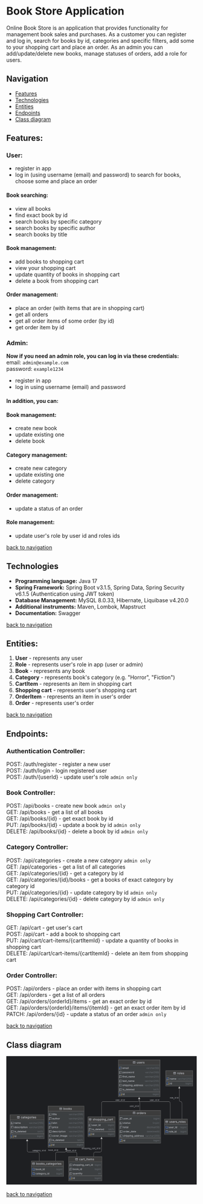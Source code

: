 # Book Store Application   

Online Book Store is an application that provides functionality for management book sales 
and purchases. As a customer you can register and log in, search for books by id, categories
and specific filters, add some to your shopping cart and place an order. As an admin you can
add/update/delete new books, manage statuses of orders, add a role for users.  

<a name="navigation"></a>
## Navigation   

* [Features](#features-)   
* [Technologies](#technologies-)   
* [Entities](#endpoints-)   
* [Endpoints](#endpoints-)  
* [Class diagram](#class-diagram)

<a name="features"></a>  
## Features:   

### **User:**   

* register in app   
* log in (using username (email) and password) to search for books, choose some and place an order   

#### Book searching:   
* view all books  
* find exact book by id  
* search books by specific category   
* search books by specific author  
* search books by title  

#### Book management:  
* add books to shopping cart  
* view your shopping cart  
* update quantity of books in shopping cart   
* delete a book from shopping cart   

#### Order management:   
* place an order (with items that are in shopping cart)   
* get all orders   
* get all order items of some order (by id)    
* get order item by id    


### Admin:  

**Now if you need an admin role, you can log in via these credentials:**  
email: `admin@example.com`     
password: `example1234`  


* register in app  
* log in using username (email) and password  

#### In addition, you can:  

#### Book management:  
* create new book  
* update existing one  
* delete book  

#### Category management:  
* create new category  
* update existing one  
* delete category  

#### Order management:  
* update a status of an order  

#### Role management:  
* update user's role by user id and roles ids  

[back to navigation](#navigation-)  

<a name="technologies"></a>  
## Technologies  

* **Programming language:** Java 17  
* **Spring Framework:** Spring Boot v3.1.5, Spring Data, Spring Security v6.1.5 (Authentication using JWT token)  
* **Database Management:** MySQL 8.0.33, Hibernate, Liquibase v4.20.0  
* **Additional instruments:** Maven, Lombok, Mapstruct  
* **Documentation:** Swagger

[back to navigation](#navigation-)  

<a name="entities"></a>  
## Entities:  

1. **User** - represents any user  
2. **Role** - represents user's role in app (user or admin)  
3. **Book** - represents any book  
4. **Category** - represents book's category (e.g. "Horror", "Fiction")  
5. **CartItem** - represents an item in shopping cart  
6. **Shopping cart** - represents user's shopping cart  
7. **OrderItem** - represents an item in user's order  
8. **Order** - represents user's order  

[back to navigation](#navigation-)  

<a name="endpoints"></a>  
## Endpoints:  

### Authentication Controller:  

POST: /auth/register - register a new user     
POST: /auth/login - login registered user  
POST: /auth/{userId} - update user's role `admin only`  

### Book Controller:  

POST: /api/books - create new book  `admin only`       
GET: /api/books - get a list of all books  
GET: /api/books/{id} - get exact book by id  
PUT: /api/books/{id} - update a book by id `admin only`  
DELETE: /api/books/{id} - delete a book by id `admin only`  

### Category Controller:  

POST: /api/categories - create a new category `admin only`  
GET: /api/categories - get a list of all categories  
GET: /api/categories/{id} - get a category by id  
GET: /api/categories/{id}/books - get a books of exact category by category id  
PUT: /api/categories/{id} - update category by id `admin only`  
DELETE: /api/categories/{id} - delete category by id `admin only`  

### Shopping Cart Controller:  

GET: /api/cart - get user's cart  
POST: /api/cart - add a book to shopping cart  
PUT: /api/cart/cart-items/{cartItemId} - update a quantity of books in shopping cart  
DELETE: /api/cart/cart-items/{cartItemId} - delete an item from shopping cart  

### Order Controller:  

POST: /api/orders - place an order with items in shopping cart   
GET: /api/orders - get a list of all orders  
GET: /api/orders/{orderId}/items - get an exact order by id  
GET: /api/orders/{orderId}/items/{itemId} - get an exact order item by id  
PATCH: /api/orders/{id} - update a status of an order `admin only`  

[back to navigation](#navigation-)

<a name="class-diagram"></a>
## Class diagram

![img_2.png](img_2.png)

[back to navigation](#navigation-) 
